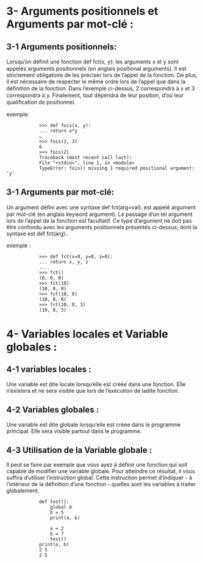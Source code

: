 ﻿
3- Arguments positionnels et Arguments par mot-clé :
====================================================


3-1 Arguments positionnels:
---------------------------


Lorsqu’on déﬁnit une fonction def fct(x, y): les arguments x et y sont appelés arguments positionnels (en anglais positional arguments). 
Il est strictement obligatoire de les préciser lors de l’appel de la fonction. 
De plus, il est nécessaire de respecter le même ordre lors de l’appel que dans la déﬁnition de la fonction. Dans l’exemple ci-dessus, 2 correspondra à x et 3 correspondra à y. 
Finalement, tout dépendra de leur position, d’où leur qualiﬁcation de positionnel.


exemple:


                >>> def fois(x, y):
                ... return x*y
                …
                >>> fois(2, 3) 
                6
                >>> fois(2)
                Traceback (most recent call last):
                File "<stdin>", line 1, in <module> 
                TypeError: fois() missing 1 required positional argument: 'y'



3-1 Arguments par mot-clé:
--------------------------


Un argument déﬁni avec une syntaxe def fct(arg=val): est appelé argument par mot-clé (en anglais keyword argument).
Le    passage d’un tel argument lors de l’appel de la fonction est facultatif. 
Ce type d’argument ne doit pas être confondu avec les arguments positionnels présentés ci-dessus, dont la syntaxe est def fct(arg):.


exemple :


                >>> def fct(x=0, y=0, z=0): 
                ... return x, y, z 
                ... 
                >>> fct() 
                (0, 0, 0) 
                >>> fct(10) 
                (10, 0, 0) 
                >>> fct(10, 8) 
                (10, 8, 0) 
                >>> fct(10, 8, 3) 
                (10, 8, 3)




4- Variables locales et Variable globales :
============================================


4-1 variables locales :
------------------------
 Une variable est dite locale lorsqu’elle est créée dans une fonction. Elle n’existera et ne sera visible que lors de l’exécution de ladite fonction. 


4-2 Variables globales : 
------------------------
Une variable est dite globale lorsqu’elle est créée dans le programme principal. Elle sera visible partout dans le programme.


4-3 Utilisation de la Variable globale :
-----------------------------------------
Il peut se faire par exemple que vous ayez à définir une fonction qui soit capable de modifier une variable globale. Pour atteindre ce résultat, il vous suffira d’utiliser l’instruction global. Cette instruction permet d’indiquer - à l’intérieur de la définition d’une fonction - quelles sont les variables à traiter globalement.


                def test():
                    global b
                    b = 5
                    print(a, b)
    
                    a = 2
                    b = 7
                    test()
                print(a, b)
                2 5
                2 5
